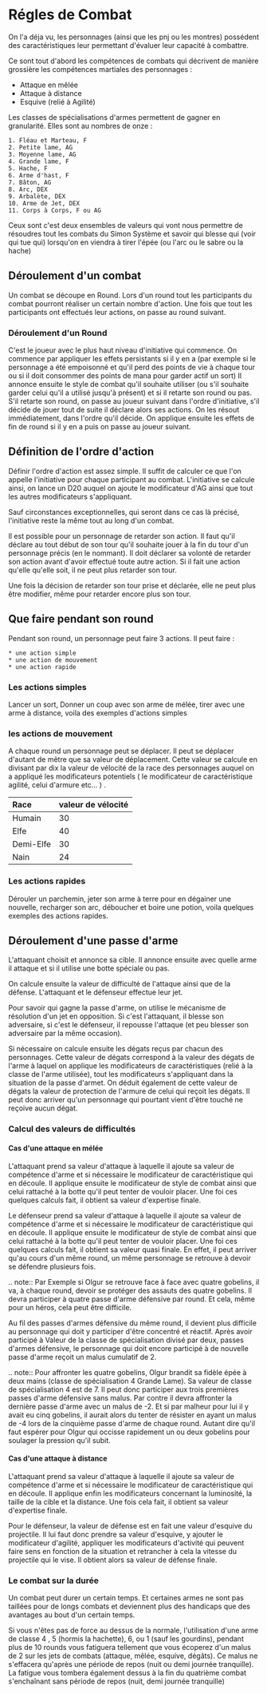 # Régles de Combat
On l'a déja vu, les personnages (ainsi que les pnj ou les montres) possédent des caractéristiques leur permettant d'évaluer leur capacité à combattre.

Ce sont tout d'abord les compétences de combats qui décrivent de manière grossière les compétences martiales des personnages  :
- Attaque en mêlée
- Attaque à distance
- Esquive (relié à Agilité)

Les classes de spécialisations d'armes permettent de gagner en granularité. Elles sont au nombres de onze :

```
1. Fléau et Marteau, F  
2. Petite lame, AG
3. Moyenne lame, AG
4. Grande lame, F  
5. Hache, F  
6. Arme d'hast, F  
7. Bâton, AG
8. Arc, DEX
9. Arbalète, DEX  
10. Arme de Jet, DEX  
11. Corps à Corps, F ou AG
```

Ceux sont c'est deux ensembles de valeurs qui vont nous permettre de résoudres tout les combats du Simon Système et savoir qui blesse qui (voir qui tue qui) lorsqu'on en viendra à tirer l'épée (ou l'arc ou le sabre ou la hache)

## Déroulement d'un combat
Un combat se découpe en Round. Lors d'un round tout les participants du combat pourront réaliser un certain nombre d'action. Une fois que tout les participants ont effectués leur actions, on passe au round suivant.

### Déroulement d'un Round
C'est le joueur avec le plus haut niveau d'initiative qui commence. On commence par appliquer les effets persistants si il y en a (par exemple si le personnage a été empoisonné et qu'il perd des points de vie à chaque tour ou si il doit consommer des points de mana pour garder actif un sort)  Il annonce ensuite le style de combat qu'il souhaite utiliser (ou s'il souhaite garder celui qu'il a utilisé jusqu'à présent) et si il retarte son round ou pas. S'il retarte son round, on passe au joueur suivant dans l'ordre d'initiative, s'il décide de jouer tout de suite il déclare alors ses actions. On les résout immédiatement, dans l'ordre qu'il décide. On applique ensuite les effets de fin de round si il y en a puis on passe au joueur suivant.

## Définition de l'ordre d'action
Définir l'ordre d'action est assez simple. Il suffit de calculer ce que l'on appelle l'initiative pour chaque participant au combat. L'initiative se calcule ainsi, on lance un D20 auquel on ajoute le modificateur d'AG ainsi que tout les autres modificateurs s'appliquant.

Sauf circonstances exceptionnelles, qui seront dans ce cas là précisé, l'initiative reste la même tout au long d'un combat.

Il est possible pour un personnage de retarder son action. Il faut qu'il déclare au tout début de son tour qu'il souhaite jouer à la fin du tour d'un personnage précis (en le nommant). Il doit déclarer sa volonté de retarder son action avant d'avoir effectué toute autre action. Si il fait une action qu'elle qu'elle soit, il ne peut plus retarder son tour.

Une fois la décision de retarder son tour prise et déclarée, elle ne peut plus être modifier, même pour retarder encore plus son tour.

## Que faire pendant son round
Pendant son round, un personnage peut faire 3 actions. Il peut faire :

```
* une action simple
* une action de mouvement
* une action rapide
```

### Les actions simples
Lancer un sort, Donner un coup avec son arme de mélée, tirer avec une arme à distance, voila des exemples d'actions simples

### les actions de mouvement
A chaque round un personnage peut se déplacer. Il peut se déplacer d'autant de mêtre que sa valeur de déplacement. Cette valeur se calcule en divisant par dix la valeur de vélocité de la race des personnages auquel on a appliqué les modificateurs potentiels ( le modificateur de caractéristique agilité, celui d'armure etc... ) .

Race      | valeur de vélocité
:-------- | :-----------------
Humain    | 30
Elfe      | 40
Demi-Elfe | 30
Nain      | 24

### Les actions rapides
Dérouler un parchemin, jeter son arme à terre pour en dégainer une nouvelle, recharger son arc, déboucher et boire une potion, voila quelques exemples des actions rapides.

## Déroulement d'une passe d'arme
L'attaquant choisit et annonce sa cible. Il annonce ensuite avec quelle arme il attaque et si il utilise une botte spéciale ou pas.

On calcule ensuite la valeur de difficulté de l'attaque ainsi que de la défense. L'attaquant et le défenseur effectue leur jet.

Pour savoir qui gagne la passe d'arme, on utilise le mécanisme de résolution d'un jet en opposition. Si c'est l'attaquant, il blesse son adversaire, si c'est le défenseur, il repousse l'attaque (et peu blesser son adversaire par la même occasion).

Si nécessaire on calcule ensuite les dégats reçus par chacun des personnages. Cette valeur de dégats correspond à la valeur des dégats de l'arme à laquel on applique les modificateurs de caractéristiques (relié à la classe de l'arme utilisée), tout les modificateurs s'appliquant dans la situation de la passe d'armet. On déduit également de cette valeur de dégats la valeur de protection de l'armure de celui qui reçoit les dégats. Il peut donc arriver qu'un personnage qui pourtant vient d'être touché ne reçoive aucun dégat.

### Calcul des valeurs de difficultés
#### Cas d'une attaque en mélée
L'attaquant prend sa valeur d'attaque à laquelle il ajoute sa valeur de compétence d'arme et si nécessaire le modificateur de caractéristique qui en découle. Il applique ensuite le modificateur de style de combat ainsi que celui rattaché à la botte qu'il peut tenter de vouloir placer. Une foi ces quelques calculs fait, il obtient sa valeur d'expertise finale.

Le défenseur prend sa valeur d'attaque à laquelle il ajoute sa valeur de compétence d'arme et si nécessaire le modificateur de caractéristique qui en découle. Il applique ensuite le modificateur de style de combat ainsi que celui rattaché à la botte qu'il peut tenter de vouloir placer. Une foi ces quelques calculs fait, il obtient sa valeur quasi finale. En effet, il peut arriver qu'au cours d'un même round, un même personnage se retrouve à devoir se défendre plusieurs fois.

.. note:: Par Exemple si Olgur se retrouve face à face avec quatre gobelins, il va, à chaque round, devoir se protéger des assauts des quatre gobelins. Il devra participer à quatre passe d'arme défensive par round. Et cela, même pour un héros, cela peut être difficile.

Au fil des passes d'armes défensive du même round, il devient plus difficile au personnage qui doit y participer d'être concentré et réactif. Après avoir participé à Valeur de la classe de spécialisation divisé par deux, passes d'armes défensive, le personnage qui doit encore participé à de nouvelle passe d'arme reçoit un malus cumulatif de 2.

.. note:: Pour affronter les quatre gobelins, Olgur brandit sa fidèle épée à deux mains (classe de spécialisation 4 Grande Lame). Sa valeur de classe de spécialisation 4 est de 7. Il peut donc participer aux trois premières passes d'arme défensive sans malus. Par contre il devra affronter la dernière passe d'arme avec un malus de -2. Et si par malheur pour lui il y avait eu cinq gobelins, il aurait alors du tenter de résister en ayant un malus de -4 lors de la cinquième passe d'arme de chaque round. Autant dire qu'il faut espérer pour Olgur qui occisse rapidement un ou deux gobelins pour soulager la pression qu'il subit.

#### Cas d'une attaque à distance
L'attaquant prend sa valeur d'attaque à laquelle il ajoute sa valeur de compétence d'arme et si nécessaire le modificateur de caractéristique qui en découle. Il applique enfin les modificateurs concernant la luminosité, la taille de la cible et la distance. Une fois cela fait, il obtient sa valeur d'expertise finale.

Pour le défenseur, la valeur de défense est en fait une valeur d'esquive du projectile. Il lui faut donc prendre sa valeur d'esquive, y ajouter le modificateur d'agilité, appliquer les modificateurs d'activité qui peuvent faire sens en fonction de la situation et retrancher à cela la vitesse du projectile qui le vise. Il obtient alors sa valeur de défense finale.

### Le combat sur la durée
Un combat peut durer un certain temps. Et certaines armes ne sont pas taillées pour de longs combats et deviennent plus des handicaps que des avantages au bout d'un certain temps.

Si vous n'êtes pas de force au dessus de la normale, l'utilisation d'une arme de classe 4 , 5 (hormis la hachette), 6, ou 1 (sauf les gourdins), pendant plus de 10 rounds vous fatiguera tellement que vous écoperez d'un malus de 2 sur les jets de combats (attaque, mêlée, esquive, dégâts). Ce malus ne s'effacera qu'après une période de repos (nuit ou demi journée tranquille). La fatigue vous tombera également dessus à la fin du quatrième combat s'enchaînant sans période de repos (nuit, demi journée tranquille)
